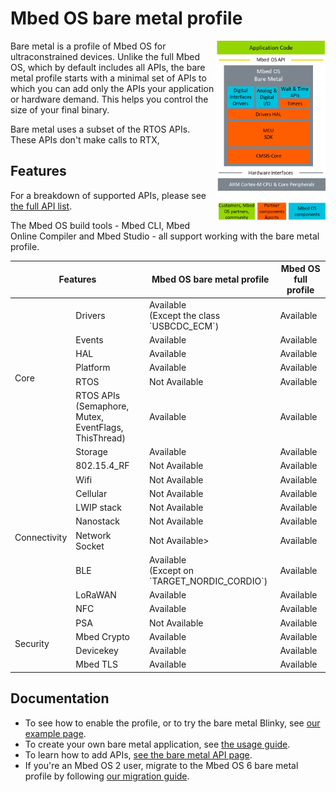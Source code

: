 # Mbed OS bare metal profile

<img src="../../images/bare_metal_block_diagram.png" width="35%" align="right" />

Bare metal is a profile of Mbed OS for ultraconstrained devices. Unlike the full Mbed OS, which by default includes all APIs, the bare metal profile starts with a minimal set of APIs to which you can add only the APIs your application or hardware demand. This helps you control the size of your final binary.<!--not sure that's a good term-->

Bare metal uses a subset of the RTOS APIs. These APIs don't make calls to RTX,
<!--I need to read about this - I think RTX underlies our RTOS but I'm not too clear on how this works and why it saves me memory not to use it-->

<!--is it just that RTOS itself requires more OS memory and also that the application code requires more "hedging" to allow RTOS - protections like mutexxes, sempahores etc - that bloat the code?-->
<!--but that implies that moving from full profile to bare metal requires quite a lot of refactoring of the code - I need to use wholly different methods to control interrupts-->
<!--is there also a time cost to RTOS?-->

<!--which means they can work as an RTOS-less have been ported to bare metal and they do not make calls to RTX.-->

<!--If your application does not use an RTOS, build it in the bare metal mode to achieve memory savings. -->
<!--should we explain something about the problems of non-RTOS?-->

## Features

For a breakdown of supported APIs, please see [the full API list](../apis/index.html).

The Mbed OS build tools - Mbed CLI, Mbed Online Compiler and Mbed Studio - all support working with the bare metal profile.

<table>
    <thead>
        <tr>
            <th colspan="2">Features</th>
            <th>Mbed OS bare metal profile</th>
            <th> Mbed OS full profile</th>
        </tr>
    </thead>
    <tbody>
        <tr>
            <td rowspan="7">Core</td>
            <td>Drivers</td>
            <td>Available <br>(Except the class `USBCDC_ECM`)</td>
            <td>Available</td>
        </tr>
        <tr>        
            <td >Events</td>
            <td>Available</td>
            <td>Available</td>
        </tr>
        <tr>        
            <td >HAL</td>
            <td>Available</span></td>
            <td>Available</td>
        </tr>
        <tr>        
            <td >Platform</td>
            <td>Available</td>
            <td>Available</td>
        </tr>
        <tr>        
            <td>RTOS</td>
            <td><span>Not Available</span></span></td>
            <td>Available</td>
        </tr>  
                <tr>        
            <td>RTOS APIs <br> (Semaphore, Mutex, EventFlags, ThisThread)</td>
            <td>Available</td>
            <td>Available</td>
        </tr>
        <tr>        
            <td>Storage</td>
            <td>Available</td>
            <td>Available</td>     
        <tr>
            <td rowspan="9">Connectivity</td>
            <td>802.15.4_RF</td>
            <td>Not Available</td>
            <td>Available</td>
        </tr>
        <tr>
            <td>Wifi</td>
            <td>Not Available</td>
            <td>Available</td>
        </tr>
        <tr>
            <td>Cellular</td>
            <td>Not Available</td>
            <td>Available</td>
        </tr>
        <tr>
            <td>LWIP stack</td>
            <td>Not Available</td>
            <td>Available</td>
        </tr>
        <tr>
            <td>Nanostack</td>
            <td>Not Available</td>
            <td>Available</td>
        </tr>
        <tr>
            <td>Network Socket</td>
            <td>Not Available></td>
            <td>Available</td>
        </tr>
        </tr>
        <tr>
            <td>BLE</td>
            <td>Available<br>(Except on `TARGET_NORDIC_CORDIO`)</td>
            <td>Available</td>
        </tr>    
        <tr>
            <td>LoRaWAN</td>
            <td>Available</td>
            <td>Available</td>
        </tr>  
        <tr>
            <td>NFC</td>
            <td>Available</td>
            <td>Available</td>
        </tr>
        <tr>
            <td rowspan="4">Security</td>
            <td>PSA</td>
            <td>Not Available</td>
            <td>Available</td>
        </tr>
        <tr>
            <td>Mbed Crypto</td>
            <td>Available</td>
            <td>Available</td>
        </tr>
        <tr>
            <td>Devicekey</td>
            <td>Available</td>
            <td>Available</td>
        </tr>  
        <tr>
            <td>Mbed TLS</td>
            <td>Available</td>
            <td>Available</td>
        </tr>
    </tbody>
</table>

## Documentation

- To see how to enable the profile, or to try the bare metal Blinky, see [our example page]().
- To create your own bare metal application, see [the usage guide]().
- To learn how to add APIs, [see the bare metal API page]().
- If you're an Mbed OS 2 user, migrate to the Mbed OS 6 bare metal profile by following [our migration guide]().<!--that's not application develoeprs though, right? it's for hardware people?-->
